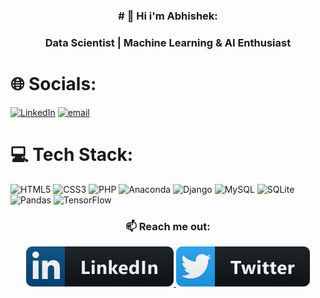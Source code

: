 <h3 align="center"># 💫 Hi i'm Abhishek:</h3>
<h3 align="center">Data Scientist | Machine Learning & AI Enthusiast</h3>



# 🌐 Socials:
[![LinkedIn](https://img.shields.io/badge/LinkedIn-%230077B5.svg?logo=linkedin&logoColor=white)](https://linkedin.com/in/https://www.linkedin.com/in/abhishek-deshmukh-4903062a3/) [![email](https://img.shields.io/badge/Email-D14836?logo=gmail&logoColor=white)](mailto:deshmukhabhi9098@gmail.com)

# 💻 Tech Stack:
![HTML5](https://img.shields.io/badge/html5-%23E34F26.svg?style=for-the-badge&logo=html5&logoColor=white) ![CSS3](https://img.shields.io/badge/css3-%231572B6.svg?style=for-the-badge&logo=css3&logoColor=white) ![PHP](https://img.shields.io/badge/php-%23777BB4.svg?style=for-the-badge&logo=php&logoColor=white) ![Anaconda](https://img.shields.io/badge/Anaconda-%2344A833.svg?style=for-the-badge&logo=anaconda&logoColor=white) ![Django](https://img.shields.io/badge/django-%23092E20.svg?style=for-the-badge&logo=django&logoColor=white) ![MySQL](https://img.shields.io/badge/mysql-4479A1.svg?style=for-the-badge&logo=mysql&logoColor=white) ![SQLite](https://img.shields.io/badge/sqlite-%2307405e.svg?style=for-the-badge&logo=sqlite&logoColor=white) ![Pandas](https://img.shields.io/badge/pandas-%23150458.svg?style=for-the-badge&logo=pandas&logoColor=white) ![TensorFlow](https://img.shields.io/badge/TensorFlow-%23FF6F00.svg?style=for-the-badge&logo=TensorFlow&logoColor=white)

<h3 align="center">📫 Reach me out:</h3>
<div align="center">
  <a href="https://www.linkedin.com/in/abhishek-deshmukh-4903062a3/">
    <img src="https://github.com/MikeCodesDotNET/ColoredBadges/raw/master/svg/social/linkedin.svg" alt="linkedin" style="max-width: 100%;">
  </a>
  <a href="https://x.com/Deshmukh_abhi77">
    <img src="https://github.com/MikeCodesDotNET/ColoredBadges/raw/master/svg/social/twitter.svg" alt="twitter" style="max-width: 100%;">
  </a>
</div>
